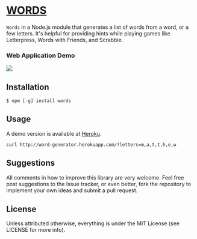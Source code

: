 # [WORDS](https://hudson.dev/words/)

`Words` in a Node.js module that generates a list of words from a word, or a few letters. It's helpful for providing hints while playing games like Letterpress, Words with Friends, and Scrabble.

### Web Application Demo

<a href="https://hudson.dev/words/"><img src="http://media.tumblr.com/tumblr_mckych52sB1qzs7v7.png" /></a>

## Installation

	$ npm [-g] install words

## Usage

A demo version is available at [Heroku](http://word-generator.herokuapp.com/).

	curl http://word-generator.herokuapp.com/?letters=m,a,t,t,h,e,w

## Suggestions

All comments in how to improve this library are very welcome. Feel free post suggestions to the Issue tracker, or even better, fork the repository to implement your own ideas and submit a pull request.

## License

Unless attributed otherwise, everything is under the MIT License (see LICENSE for more info).
